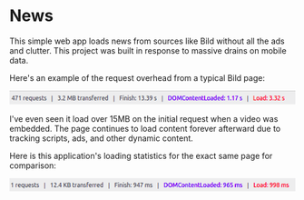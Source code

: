 # News
This simple web app loads news from sources like Bild without all the ads and clutter.
This project was built in response to massive drains on mobile data.

Here's an example of the request overhead from a typical Bild page:

![Bild Loading](doc/bild-loading.png)

I've even seen it load over 15MB on the initial request when a video was embedded. The 
page continues to load content forever afterward due to tracking scripts, ads, and
other dynamic content.

Here is this application's loading statistics for the exact same page for comparison:

![News Loading](doc/news-loading.png)